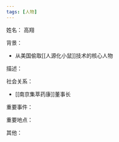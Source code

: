 ```yaml
---
tags: [人物]
---
```


姓名：
高翔

背景：
- 从美国偷取[[人源化小鼠]]技术的核心人物

描述：

社会关系：
- [[南京集萃药康]]董事长

重要事件：

重要地点：

其他：
